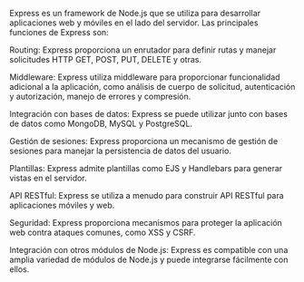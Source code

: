 Express es un framework de Node.js que se utiliza para desarrollar aplicaciones web y móviles en el lado del servidor. Las principales funciones de Express son:

Routing: Express proporciona un enrutador para definir rutas y manejar solicitudes HTTP GET, POST, PUT, DELETE y otras.

Middleware: Express utiliza middleware para proporcionar funcionalidad adicional a la aplicación, como análisis de cuerpo de solicitud, autenticación y autorización, manejo de errores y compresión.

Integración con bases de datos: Express se puede utilizar junto con bases de datos como MongoDB, MySQL y PostgreSQL.

Gestión de sesiones: Express proporciona un mecanismo de gestión de sesiones para manejar la persistencia de datos del usuario.

Plantillas: Express admite plantillas como EJS y Handlebars para generar vistas en el servidor.

API RESTful: Express se utiliza a menudo para construir API RESTful para aplicaciones móviles y web.

Seguridad: Express proporciona mecanismos para proteger la aplicación web contra ataques comunes, como XSS y CSRF.

Integración con otros módulos de Node.js: Express es compatible con una amplia variedad de módulos de Node.js y puede integrarse fácilmente con ellos.